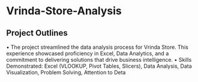 # Vrinda-Store-Analysis
## Project Outlines
• The project streamlined the data analysis process for Vrinda Store. This experience showcased proficiency in Excel, Data Analytics,
and a commitment to delivering solutions that drive business intelligence.
• Skills Demonstrated: Excel (VLOOKUP, Pivot Tables, Slicers), Data Analysis, Data Visualization, Problem Solving, Attention to Deta
